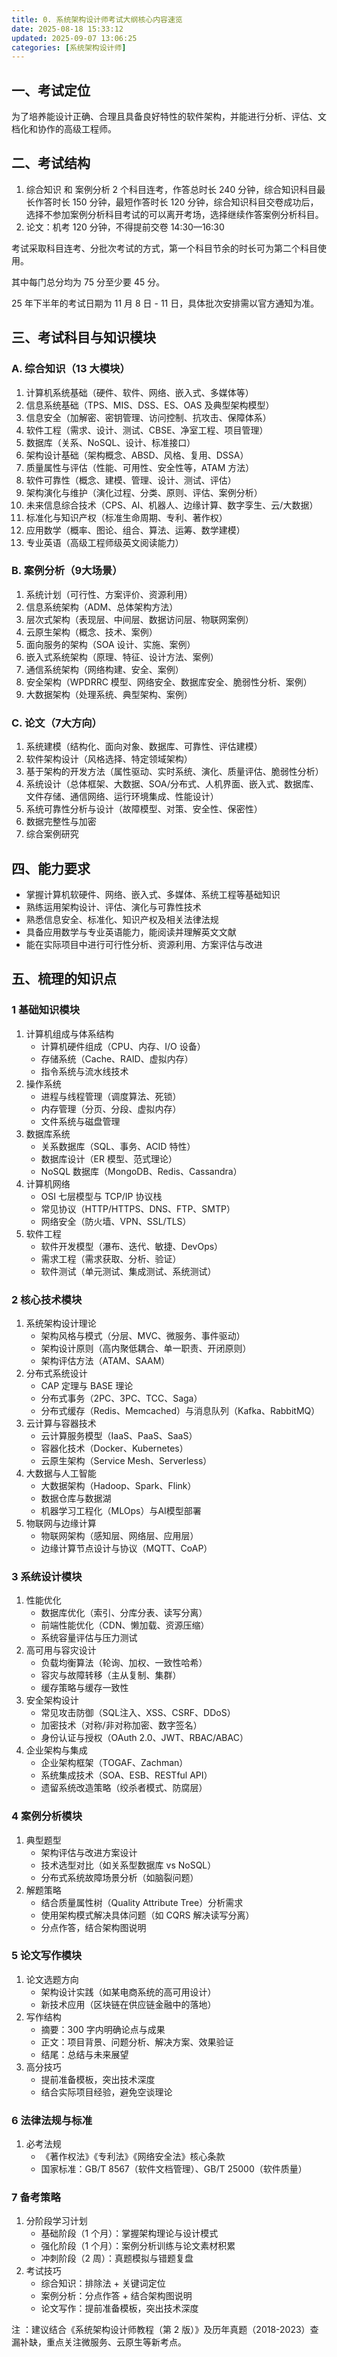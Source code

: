 ```yaml
---
title: 0. 系统架构设计师考试大纲核心内容速览
date: 2025-08-18 15:33:12
updated: 2025-09-07 13:06:25
categories: [系统架构设计师]
---
```


## 一、考试定位

为了培养能设计正确、合理且具备良好特性的软件架构，并能进行分析、评估、文档化和协作的高级工程师。

## 二、考试结构  

1. 综合知识 和 案例分析 2 个科目连考，作答总时长 240 分钟，综合知识科目最长作答时长 150 分钟，最短作答时长 120 分钟，综合知识科目交卷成功后，选择不参加案例分析科目考试的可以离开考场，选择继续作答案例分析科目。
1. 论文：机考 120 分钟，不得提前交卷 14:30—16:30

考试采取科目连考、分批次考试的方式，第一个科目节余的时长可为第二个科目使用。

其中每门总分均为 75 分至少要 45 分。

25 年下半年的考试日期为 11 月 8 日 - 11 日，具体批次安排需以官方通知为准。‌

## 三、考试科目与知识模块

### A. 综合知识（13 大模块）

1. 计算机系统基础（硬件、软件、网络、嵌入式、多媒体等）<!-- more -->
2. 信息系统基础（TPS、MIS、DSS、ES、OAS 及典型架构模型）
3. 信息安全（加解密、密钥管理、访问控制、抗攻击、保障体系）
4. 软件工程（需求、设计、测试、CBSE、净室工程、项目管理）
5. 数据库（关系、NoSQL、设计、标准接口）
6. 架构设计基础（架构概念、ABSD、风格、复用、DSSA）
7. 质量属性与评估（性能、可用性、安全性等，ATAM 方法）
8. 软件可靠性（概念、建模、管理、设计、测试、评估）
9. 架构演化与维护（演化过程、分类、原则、评估、案例分析）
10. 未来信息综合技术（CPS、AI、机器人、边缘计算、数字孪生、云/大数据）
11. 标准化与知识产权（标准生命周期、专利、著作权）
12. 应用数学（概率、图论、组合、算法、运筹、数学建模）
13. 专业英语（高级工程师级英文阅读能力）

### B. 案例分析（9大场景）

1. 系统计划（可行性、方案评价、资源利用）  
2. 信息系统架构（ADM、总体架构方法）  
3. 层次式架构（表现层、中间层、数据访问层、物联网案例）  
4. 云原生架构（概念、技术、案例）  
5. 面向服务的架构（SOA 设计、实施、案例）  
6. 嵌入式系统架构（原理、特征、设计方法、案例）  
7. 通信系统架构（网络构建、安全、案例）  
8. 安全架构（WPDRRC 模型、网络安全、数据库安全、脆弱性分析、案例）  
9. 大数据架构（处理系统、典型架构、案例）

### C. 论文（7大方向）

1. 系统建模（结构化、面向对象、数据库、可靠性、评估建模）  
2. 软件架构设计（风格选择、特定领域架构）  
3. 基于架构的开发方法（属性驱动、实时系统、演化、质量评估、脆弱性分析）  
4. 系统设计（总体框架、大数据、SOA/分布式、人机界面、嵌入式、数据库、文件存储、通信网络、运行环境集成、性能设计）  
5. 系统可靠性分析与设计（故障模型、对策、安全性、保密性）  
6. 数据完整性与加密  
7. 综合案例研究

## 四、能力要求

- 掌握计算机软硬件、网络、嵌入式、多媒体、系统工程等基础知识  
- 熟练运用架构设计、评估、演化与可靠性技术  
- 熟悉信息安全、标准化、知识产权及相关法律法规  
- 具备应用数学与专业英语能力，能阅读并理解英文文献  
- 能在实际项目中进行可行性分析、资源利用、方案评估与改进

## 五、梳理的知识点

### 1 基础知识模块

1. 计算机组成与体系结构
	- 计算机硬件组成（CPU、内存、I/O 设备）
	- 存储系统（Cache、RAID、虚拟内存）
	- 指令系统与流水线技术
2. 操作系统
	- 进程与线程管理（调度算法、死锁）
	- 内存管理（分页、分段、虚拟内存）
	- 文件系统与磁盘管理
3. 数据库系统
	- 关系数据库（SQL、事务、ACID 特性）
	- 数据库设计（ER 模型、范式理论）
	- NoSQL 数据库（MongoDB、Redis、Cassandra）
4. 计算机网络
	- OSI 七层模型与 TCP/IP 协议栈
	- 常见协议（HTTP/HTTPS、DNS、FTP、SMTP）
	- 网络安全（防火墙、VPN、SSL/TLS）
5. 软件工程
	- 软件开发模型（瀑布、迭代、敏捷、DevOps）
	- 需求工程（需求获取、分析、验证）
	- 软件测试（单元测试、集成测试、系统测试）

### 2 核心技术模块

1. 系统架构设计理论
	- 架构风格与模式（分层、MVC、微服务、事件驱动）
	- 架构设计原则（高内聚低耦合、单一职责、开闭原则）
	- 架构评估方法（ATAM、SAAM）
2. 分布式系统设计
	- CAP 定理与 BASE 理论
	- 分布式事务（2PC、3PC、TCC、Saga）
	- 分布式缓存（Redis、Memcached）与消息队列（Kafka、RabbitMQ）
3. 云计算与容器技术
	- 云计算服务模型（IaaS、PaaS、SaaS）
	- 容器化技术（Docker、Kubernetes）
	- 云原生架构（Service Mesh、Serverless）
4. 大数据与人工智能
	- 大数据架构（Hadoop、Spark、Flink）
	- 数据仓库与数据湖
	- 机器学习工程化（MLOps）与AI模型部署
5. 物联网与边缘计算
	- 物联网架构（感知层、网络层、应用层）
	- 边缘计算节点设计与协议（MQTT、CoAP）

### 3 系统设计模块

1. 性能优化
	- 数据库优化（索引、分库分表、读写分离）
	- 前端性能优化（CDN、懒加载、资源压缩）
	- 系统容量评估与压力测试
2. 高可用与容灾设计
	- 负载均衡算法（轮询、加权、一致性哈希）
	- 容灾与故障转移（主从复制、集群）
	- 缓存策略与缓存一致性
3. 安全架构设计
	- 常见攻击防御（SQL注入、XSS、CSRF、DDoS）
	- 加密技术（对称/非对称加密、数字签名）
	- 身份认证与授权（OAuth 2.0、JWT、RBAC/ABAC）
4. 企业架构与集成
	- 企业架构框架（TOGAF、Zachman）
	- 系统集成技术（SOA、ESB、RESTful API）
	- 遗留系统改造策略（绞杀者模式、防腐层）

### 4 案例分析模块

1. 典型题型
	- 架构评估与改进方案设计
	- 技术选型对比（如关系型数据库 vs NoSQL）
	- 分布式系统故障场景分析（如脑裂问题）
2. 解题策略
	- 结合质量属性树（Quality Attribute Tree）分析需求
	- 使用架构模式解决具体问题（如 CQRS 解决读写分离）
	- 分点作答，结合架构图说明

### 5 论文写作模块

1. 论文选题方向
	- 架构设计实践（如某电商系统的高可用设计）
	- 新技术应用（区块链在供应链金融中的落地）
2. 写作结构
	- 摘要：300 字内明确论点与成果
	- 正文：项目背景、问题分析、解决方案、效果验证
	- 结尾：总结与未来展望
3. 高分技巧
	- 提前准备模板，突出技术深度
	- 结合实际项目经验，避免空谈理论

### 6 法律法规与标准

1. 必考法规
	- 《著作权法》《专利法》《网络安全法》核心条款
	- 国家标准：GB/T 8567（软件文档管理）、GB/T 25000（软件质量）

### 7 备考策略

1. 分阶段学习计划
	- 基础阶段（1 个月）：掌握架构理论与设计模式
	- 强化阶段（1 个月）：案例分析训练与论文素材积累
	- 冲刺阶段（2 周）：真题模拟与错题复盘
2. 考试技巧
	- 综合知识：排除法 + 关键词定位
	- 案例分析：分点作答 + 结合架构图说明
	- 论文写作：提前准备模板，突出技术深度

注 ：建议结合《系统架构设计师教程（第 2 版）》及历年真题（2018-2023）查漏补缺，重点关注微服务、云原生等新考点。
